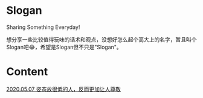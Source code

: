 # Slogan
Sharing Something Everyday!

想分享一些比较值得玩味的话术和观点，没想好怎么起个高大上的名字，暂且叫个Slogan吧😂，希望是Slogan但不只是"Slogan"。

# Content

[2020.05.07 姿态放很低的人，反而更加让人尊敬](https://github.com/Lobster-King/Slogan/blob/master/2020.05.07%20%E5%A7%BF%E6%80%81%E6%94%BE%E5%BE%88%E4%BD%8E%E7%9A%84%E4%BA%BA%EF%BC%8C%E5%8F%8D%E8%80%8C%E6%9B%B4%E5%8A%A0%E8%AE%A9%E4%BA%BA%E5%B0%8A%E6%95%AC.md)
